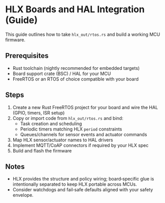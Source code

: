 # HLX Boards and HAL Integration (Guide)

This guide outlines how to take `hlx_out/rtos.rs` and build a working MCU firmware.

## Prerequisites
- Rust toolchain (nightly recommended for embedded targets)
- Board support crate (BSC) / HAL for your MCU
- FreeRTOS or an RTOS of choice compatible with your board

## Steps
1. Create a new Rust FreeRTOS project for your board and wire the HAL (GPIO, timers, ISR setup)
2. Copy or import code from `hlx_out/rtos.rs` and bind:
   - Task creation and scheduling
   - Periodic timers matching HLX `period` constraints
   - Queues/channels for sensor events and actuator commands
3. Map HLX sensor/actuator names to HAL drivers
4. Implement MQTT/CoAP connectors if required by your HLX spec
5. Build and flash the firmware

## Notes
- HLX provides the structure and policy wiring; board‑specific glue is intentionally separated to keep HLX portable across MCUs.
- Consider watchdogs and fail‑safe defaults aligned with your safety envelope.
